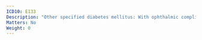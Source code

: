 ```yaml
---
ICD10: E133
Description: "Other specified diabetes mellitus: With ophthalmic complications"
Matters: No
Weight: 0
---
```

